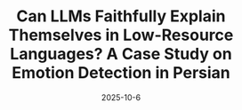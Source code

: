 ---
title: "Can LLMs Faithfully Explain Themselves in Low-Resource Languages? A Case Study on Emotion Detection in Persian"
collection: publications
category: conferences
permalink: /publication/Self_Explanation
excerpt: ''
date: 2025-10-6
# venue: 'Journal 1'
submitted: 'LREC 2026'
# slidesurl: 'http://academicpages.github.io/files/slides1.pdf'
# paperurl: 'https://arxiv.org/abs/2509.22544'
# bibtexurl: 'http://academicpages.github.io/files/bibtex1.bib'
# citation: 'Your Name, You. (2009). &quot;Paper Title Number 1.&quot; <i>Journal 1</i>. 1(1).'
authors: '<strong>M.A. Yousefi</strong>, M. Mehrazar, P. Beygi, B. Bahrak'
---
